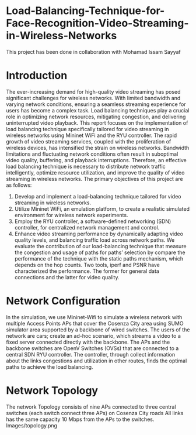 # Load-Balancing-Technique-for-Face-Recognition-Video-Streaming-in-Wireless-Networks
This project has been done in collaboration with Mohamad Issam Sayyaf

# Introduction
The ever-increasing demand for high-quality video streaming has posed significant challenges for wireless networks. With limited bandwidth and varying network conditions, ensuring a seamless streaming experience for users has become a complex task. Load balancing techniques play a crucial role in optimizing network resources, mitigating congestion, and delivering uninterrupted video playback. This report focuses on the implementation of load balancing technique specifically tailored for video streaming in wireless networks using Mininet WiFi and the RYU controller.
The rapid growth of video streaming services, coupled with the proliferation of wireless devices, has intensified the strain on wireless networks. Bandwidth limitations and fluctuating network conditions often result in suboptimal video quality, buffering, and playback interruptions. Therefore, an effective load balancing technique is necessary to distribute network traffic intelligently, optimize resource utilization, and improve the quality of video streaming in wireless networks.
The primary objectives of this project are as follows:
1. Develop and implement a load-balancing technique tailored for video streaming in wireless networks.
2. Utilize Mininet WiFi, an emulation platform, to create a realistic simulated environment for wireless network experiments.
3. Employ the RYU controller, a software-defined networking (SDN) controller, for centralized network management and control.
4. Enhance video streaming performance by dynamically adapting video quality levels, and balancing traffic load across network paths.
We evaluate the contribution of our load-balancing technique that measure the congestion and usage of paths for paths’ selection by compare the performance of the technique with the static paths mechanism, which depends on the hop counts.
Two tools, iperf and PSNR have characterized the performance. The former for general data connections and the latter for video quality.

# Network Configuration
In the simulation, we use Mininet-Wifi to simulate a wireless network with multiple Access Points APs that cover the Cosenza City area using SUMO simulator area supported by a backbone of wired switches. The users of the network are cars; create an ad-hoc scenario, which streams a video to a fixed server connected directly with the backbone. The APs and the backbone switches are OpenV Switches (OVSs) that are connected to a central SDN RYU controller.
The controller, through collect information about the links congestions and utilization in other routes, finds the optimal paths to achieve the load balancing.

# Network Topology 
The network Topology consists of nine APs connected to three central switches (each switch connect three APs) on Cosenza City roads
All links has the same capacity 10 Mbps from the APs to the switches.
Images/topology.png
